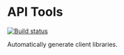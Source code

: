 # API Tools
[![Build status](https://bdimag.visualstudio.com/ApiTools/_apis/build/status/ApiTools-CI)](https://bdimag.visualstudio.com/ApiTools/_build/latest?definitionId=23)

Automatically generate client libraries.
